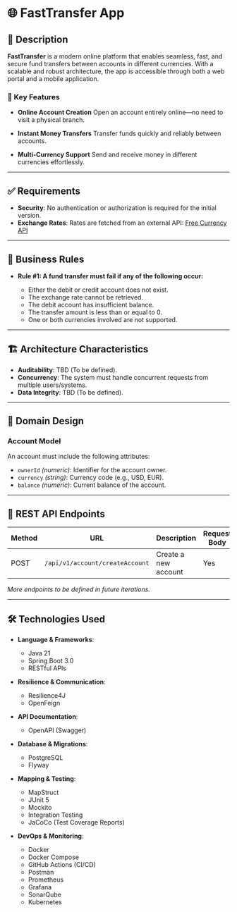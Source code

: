 # 🌐 FastTransfer App

## 📘 Description

**FastTransfer** is a modern online platform that enables seamless, fast, and secure fund transfers between accounts in different currencies. With a scalable and robust architecture, the app is accessible through both a web portal and a mobile application.

### 🔑 Key Features

* **Online Account Creation**
  Open an account entirely online—no need to visit a physical branch.

* **Instant Money Transfers**
  Transfer funds quickly and reliably between accounts.

* **Multi-Currency Support**
  Send and receive money in different currencies effortlessly.

---

## ✅ Requirements

* **Security**: No authentication or authorization is required for the initial version.
* **Exchange Rates**: Rates are fetched from an external API: [Free Currency API](https://freecurrencyapi.com/)

---

## 📐 Business Rules

* **Rule #1: A fund transfer must fail if any of the following occur:**

    * Either the debit or credit account does not exist.
    * The exchange rate cannot be retrieved.
    * The debit account has insufficient balance.
    * The transfer amount is less than or equal to 0.
    * One or both currencies involved are not supported.

---

## 🏗️ Architecture Characteristics

* **Auditability**: TBD (To be defined).
* **Concurrency**: The system must handle concurrent requests from multiple users/systems.
* **Data Integrity**: TBD (To be defined).

---

## 🧩 Domain Design

### Account Model

An account must include the following attributes:

* `ownerId` *(numeric)*: Identifier for the account owner.
* `currency` *(string)*: Currency code (e.g., USD, EUR).
* `balance` *(numeric)*: Current balance of the account.

---

## 🔌 REST API Endpoints

| Method | URL                             | Description          | Request Body | Path Variables |
| ------ | ------------------------------- | -------------------- | ------------ | -------------- |
| POST   | `/api/v1/account/createAccount` | Create a new account | Yes          | No             |

*More endpoints to be defined in future iterations.*

---

## 🛠️ Technologies Used

* **Language & Frameworks**:

    * Java 21
    * Spring Boot 3.0
    * RESTful APIs

* **Resilience & Communication**:

    * Resilience4J
    * OpenFeign

* **API Documentation**:

    * OpenAPI (Swagger)

* **Database & Migrations**:

    * PostgreSQL
    * Flyway

* **Mapping & Testing**:

    * MapStruct
    * JUnit 5
    * Mockito
    * Integration Testing
    * JaCoCo (Test Coverage Reports)

* **DevOps & Monitoring**:

    * Docker
    * Docker Compose
    * GitHub Actions (CI/CD)
    * Postman
    * Prometheus
    * Grafana
    * SonarQube
    * Kubernetes

